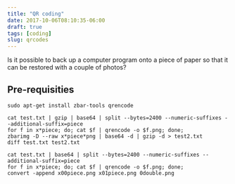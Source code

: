 ```yaml
---
title: "QR coding"
date: 2017-10-06T08:10:35-06:00
draft: true
tags: [coding]
slug: qrcodes
---
```


Is it possible to back up a computer program onto a piece of paper so that it can be restored with a couple of photos?

## Pre-requisities

```
sudo apt-get install zbar-tools qrencode
```






```
cat test.txt | gzip | base64 | split --bytes=2400 --numeric-suffixes --additional-suffix=piece
for f in x*piece; do; cat $f | qrencode -o $f.png; done;
zbarimg -D --raw x*piece*png | base64 -d | gzip -d > test2.txt
diff test.txt test2.txt
```


```
cat test.txt | base64 | split --bytes=2400 --numeric-suffixes --additional-suffix=piece
for f in x*piece; do; cat $f | qrencode -o $f.png; done;
convert -append x00piece.png x01piece.png 0double.png
```